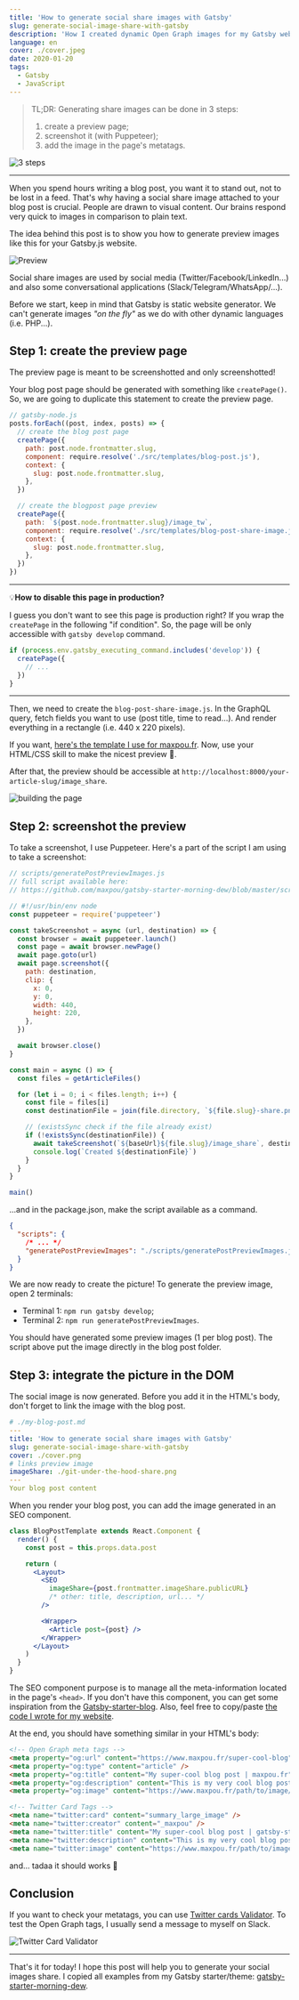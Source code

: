 ```yaml
---
title: 'How to generate social share images with Gatsby'
slug: generate-social-image-share-with-gatsby
description: 'How I created dynamic Open Graph images for my Gatsby website'
language: en
cover: ./cover.jpeg
date: 2020-01-20
tags:
  - Gatsby
  - JavaScript
---
```


> TL;DR: Generating share images can be done in 3 steps:
>
> 1. create a preview page;
> 2. screenshot it (with Puppeteer);
> 3. add the image in the page's metatags.

![3 steps](./3-steps.jpg)

---

When you spend hours writing a blog post, you want it to stand out, not to be lost in a feed. That's
why having a social share image attached to your blog post is crucial. People are drawn to visual
content. Our brains respond very quick to images in comparison to plain text.

The idea behind this post is to show you how to generate preview images like this for your Gatsby.js
website.

![Preview](./preview.png)

Social share images are used by social media (Twitter/Facebook/LinkedIn...) and also some
conversational applications (Slack/Telegram/WhatsApp/...).

Before we start, keep in mind that Gatsby is static website generator. We can't generate images _"on
the fly"_ as we do with other dynamic languages (i.e. PHP...).

## Step 1: create the preview page

The preview page is meant to be screenshotted and only screenshotted!

Your blog post page should be generated with something like `createPage()`. So, we are going to
duplicate this statement to create the preview page.

```js {13-18}
// gatsby-node.js
posts.forEach((post, index, posts) => {
  // create the blog post page
  createPage({
    path: post.node.frontmatter.slug,
    component: require.resolve('./src/templates/blog-post.js'),
    context: {
      slug: post.node.frontmatter.slug,
    },
  })

  // create the blogpost page preview
  createPage({
    path: `${post.node.frontmatter.slug}/image_tw`,
    component: require.resolve('./src/templates/blog-post-share-image.js'),
    context: {
      slug: post.node.frontmatter.slug,
    },
  })
})
```

---

💡**How to disable this page in production?**

I guess you don't want to see this page is production right? If you wrap the `createPage` in the
following "if condition". So, the page will be only accessible with `gatsby develop` command.

```js
if (process.env.gatsby_executing_command.includes('develop')) {
  createPage({
    // ...
  })
}
```

---

Then, we need to create the `blog-post-share-image.js`. In the GraphQL query, fetch fields you want
to use (post title, time to read...). And render everything in a rectangle (i.e. 440 x 220 pixels).

If you want,
[here's the template I use for maxpou.fr](https://github.com/maxpou/gatsby-starter-morning-dew/blob/master/src/templates/blog-post-share-image.js).
Now, use your HTML/CSS skill to make the nicest preview 💪.

After that, the preview should be accessible at
`http://localhost:8000/your-article-slug/image_share`.

![building the page](building-page.png)

## Step 2: screenshot the preview

To take a screenshot, I use Puppeteer. Here's a part of the script I am using to take a screenshot:

```js
// scripts/generatePostPreviewImages.js
// full script available here:
// https://github.com/maxpou/gatsby-starter-morning-dew/blob/master/scripts/generatePostPreviewImages.js

// #!/usr/bin/env node
const puppeteer = require('puppeteer')

const takeScreenshot = async (url, destination) => {
  const browser = await puppeteer.launch()
  const page = await browser.newPage()
  await page.goto(url)
  await page.screenshot({
    path: destination,
    clip: {
      x: 0,
      y: 0,
      width: 440,
      height: 220,
    },
  })

  await browser.close()
}

const main = async () => {
  const files = getArticleFiles()

  for (let i = 0; i < files.length; i++) {
    const file = files[i]
    const destinationFile = join(file.directory, `${file.slug}-share.png`)

    // (existsSync check if the file already exist)
    if (!existsSync(destinationFile)) {
      await takeScreenshot(`${baseUrl}${file.slug}/image_share`, destinationFile)
      console.log(`Created ${destinationFile}`)
    }
  }
}

main()
```

...and in the package.json, make the script available as a command.

```json
{
  "scripts": {
    /* ... */
    "generatePostPreviewImages": "./scripts/generatePostPreviewImages.js"
  }
}
```

We are now ready to create the picture! To generate the preview image, open 2 terminals:

- Terminal 1: `npm run gatsby develop`;
- Terminal 2: `npm run generatePostPreviewImages`.

You should have generated some preview images (1 per blog post). The script above put the image
directly in the blog post folder.

## Step 3: integrate the picture in the DOM

The social image is now generated. Before you add it in the HTML's body, don't forget to link the
image with the blog post.

```yml {7}
# ./my-blog-post.md
---
title: 'How to generate social share images with Gatsby'
slug: generate-social-image-share-with-gatsby
cover: ./cover.png
# links preview image
imageShare: ./git-under-the-hood-share.png
---
Your blog post content
```

When you render your blog post, you can add the image generated in an SEO component.

```jsx {8}
class BlogPostTemplate extends React.Component {
  render() {
    const post = this.props.data.post

    return (
      <Layout>
        <SEO
          imageShare={post.frontmatter.imageShare.publicURL}
          /* other: title, description, url... */
        />

        <Wrapper>
          <Article post={post} />
        </Wrapper>
      </Layout>
    )
  }
}
```

The SEO component purpose is to manage all the meta-information located in the page's `<head>`. If
you don't have this component, you can get some inspiration from the
[Gatsby-starter-blog](https://github.com/gatsbyjs/gatsby-starter-blog/blob/master/src/components/seo.js).
Also, feel free to copy/paste
[the code I wrote for my website](https://github.com/maxpou/gatsby-starter-morning-dew/blob/master/src/components/SEO.js#L33-L45).

At the end, you should have something similar in your HTML's body:

```html
<!-- Open Graph meta tags -->
<meta property="og:url" content="https://www.maxpou.fr/super-cool-blog" />
<meta property="og:type" content="article" />
<meta property="og:title" content="My super-cool blog post | maxpou.fr" />
<meta property="og:description" content="This is my very cool blog post description!" />
<meta property="og:image" content="https://www.maxpou.fr/path/to/image/generated.png" />

<!-- Twitter Card Tags -->
<meta name="twitter:card" content="summary_large_image" />
<meta name="twitter:creator" content="_maxpou" />
<meta name="twitter:title" content="My super-cool blog post | gatsby-starter-morning-dew" />
<meta name="twitter:description" content="This is my very cool blog post description!" />
<meta name="twitter:image" content="https://www.maxpou.fr/path/to/image/generated.png" />
```

and... tadaa it should works 🎉

## Conclusion

If you want to check your metatags, you can use
[Twitter cards Validator](https://cards-dev.twitter.com/validator). To test the Open Graph tags, I
usually send a message to myself on Slack.

![Twitter Card Validator](./validator.png)

---

That's it for today! I hope this post will help you to generate your social images share. I copied
all examples from my Gatsby starter/theme:
[gatsby-starter-morning-dew](https://github.com/maxpou/gatsby-starter-morning-dew).
